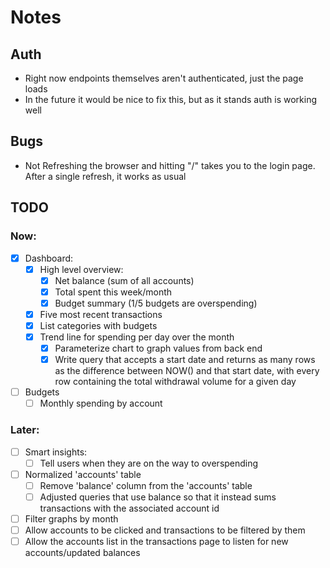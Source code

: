 # Notes


## Auth
  - Right now endpoints themselves aren't authenticated, just the page loads
  - In the future it would be nice to fix this, but as it stands auth is working well


## Bugs
  - Not Refreshing the browser and hitting "/" takes you to the login page. After a single refresh, it works as usual


## TODO

### Now:
- [x] Dashboard:
  - [x] High level overview:
    - [x] Net balance (sum of all accounts)
    - [x] Total spent this week/month 
    - [x] Budget summary (1/5 budgets are overspending)
  - [x] Five most recent transactions
  - [x] List categories with budgets
  - [x] Trend line for spending per day over the month
    - [x] Parameterize chart to graph values from back end
    - [x] Write query that accepts a start date and returns as many rows as the difference between NOW() and that start date, with every row containing the total withdrawal volume for a given day
- [ ] Budgets
  - [ ] Monthly spending by account

### Later:
- [ ] Smart insights:
  - [ ] Tell users when they are on the way to overspending
- [ ] Normalized 'accounts' table
  - [ ] Remove 'balance' column from the 'accounts' table
  - [ ] Adjusted queries that use balance so that it instead sums transactions with the associated account id
- [ ] Filter graphs by month
- [ ] Allow accounts to be clicked and transactions to be filtered by them
- [ ] Allow the accounts list in the transactions page to listen for new accounts/updated balances
